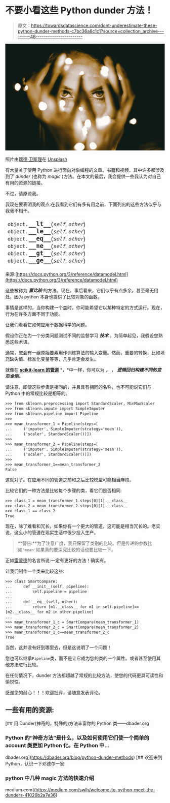 # 不要小看这些 Python dunder 方法！

> 原文：<https://towardsdatascience.com/dont-underestimate-these-python-dunder-methods-c7bc36a8c1c1?source=collection_archive---------46----------------------->

![](img/07213958221de8c98fde808de4981f4b.png)

照片由[瑞德·卫斯理](https://unsplash.com/@rhett__noonan?utm_source=medium&utm_medium=referral)在 [Unsplash](https://unsplash.com?utm_source=medium&utm_medium=referral)

有大量关于使用 Python 进行面向对象编程的文章、书籍和视频，其中许多都涉及到了 *dunder* (也称为 *magic* )方法。在本文的最后，我会提供一些我认为对自己有用的资源的链接。

不过，请原谅我。

我现在要表明我的观点:在我看到它们有多有用之前，下面列出的这些方法似乎与我毫不相干。

![](img/1fce67b31fdefd3373694091517a077a.png)

来源:[https://docs.python.org/3/reference/datamodel.html](https://docs.python.org/3/reference/datamodel.html)

这些被称为 ***富比较*** 的方法。现在，事后看来，它们似乎有点多余，甚至毫无用处，因为 python 本身也提供了比较对象的函数。

事情是这样的，当你构建一个[类](https://docs.python.org/3/tutorial/classes.html)时，你可能希望它以某种特定的方式运行。现在，行为在许多方面不同于功能。

让我们看看它如何应用于数据科学的问题。

假设你正在为一个分类问题测试不同的监督学习 ***技术*** 。为简单起见，我假设您熟悉这些术语。

通常，您会有一组原始要素用作训练算法的输入变量。然而，重要的转换，比如填充缺失值、标准化变量等等，几乎肯定会发生。

就像在 [**scikit-learn 的管道**](https://scikit-learn.org/stable/modules/classes.html#module-sklearn.pipeline) *，*中一样，你可以为 ***，*** ， ***逻辑回归构建不同的变形金刚。***

请注意，即使这些步骤是相同的，并且具有相同的名称，也不可能说它们与 Python 中的常规比较是相等的。

```
>>> from sklearn.preprocessing import StandardScaler, MinMaxScaler
>>> from sklearn.impute import SimpleImputer
>>> from sklearn.pipeline import Pipeline
>>>
>>> mean_transformer_1 = Pipeline(steps=[
...     ('imputer', SimpleImputer(strategy='mean')),
...     ('scaler', StandardScaler())])
>>> 
>>> mean_transformer_2 = Pipeline(steps=[
...     ('imputer', SimpleImputer(strategy='mean')),
...     ('scaler', StandardScaler())])
>>> 
>>> mean_transformer_1==mean_transformer_2
False
```

这就对了。在应用不同的管道之前和之后比较模型可能相当麻烦。

比较它们的一种方法是比较每个步骤的类，看它们是否相同:

```
>>> class_1 = mean_transformer_1.steps[0][1].__class__
>>> class_2 = mean_transformer_2.steps[0][1].__class__
>>> class_1 == class_2
True
```

现在，除了难看和冗长，如果你有一个更大的管道，这可能是相当冗长的。老实说，这么小的管道在现实生活中很少投入生产。

> **警告:**为了注意广度，我只保留了类别的比较。但是传递的参数比如`'mean'`如果真的要深究比较的话也要比较一下。

正如[雷蒙德](https://github.com/rhettinger)的名言所说:一定有更好的方法！确实有。

让我们制作一个类来比较这些:

```
>>> class SmartCompare:
...     def __init__(self, pipeline):
...         self.pipeline = pipeline
...
...     def __eq__(self, other):
...         return [m1.__class__ for m1 in self.pipeline]==[m2.__class__ for m2 in other.pipeline]
... 
>>> mean_transformer_1_c = SmartCompare(mean_transformer_1)
>>> mean_transformer_2_c = SmartCompare(mean_transformer_2)
>>> mean_transformer_1_c==mean_transformer_2_c
True
```

当然，这并没有好到哪里去，但是这说明了一个问题！

您也可以继承`Pipeline`类，而不是让它成为您的类的一个属性。或者甚至使用其他方法进行比较。

在任何情况下，dunder 方法都超越了常规的比较方法，使您的代码更具可读性和愉悦性。

感谢您的耐心！！！欢迎批评，请随意发表评论。

## 一些有用的资源:

[](https://dbader.org/blog/python-dunder-methods) [## 用 Dunder(神奇的，特殊的)方法丰富你的 Python 类——dbader.org

### Python 的“神奇方法”是什么，以及如何使用它们使一个简单的 account 类更加 Python 化。在 Python 中…

dbader.org](https://dbader.org/blog/python-dunder-methods) [](https://medium.com/swlh/welcome-to-python-meet-the-dunders-41026b2a7e36) [## 欢迎来到 Python，认识一下邓德尔一家

### python 中几种 __magic__ 方法的快速介绍

medium.com](https://medium.com/swlh/welcome-to-python-meet-the-dunders-41026b2a7e36)